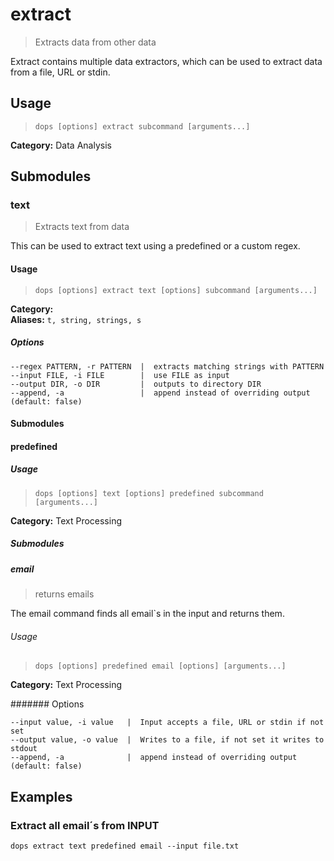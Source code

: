 # extract

> Extracts data from other data

Extract contains multiple data extractors, which can be used to extract data from a file, URL or stdin.

## Usage

> `dops [options] extract subcommand [arguments...]`

**Category:** Data Analysis  
## Submodules

### text

> Extracts text from data

This can be used to extract text using a predefined or a custom regex.

#### Usage

> `dops [options] extract text [options] subcommand [arguments...]`

**Category:**   
**Aliases:** `t, string, strings, s`  

##### Options
```flags
--regex PATTERN, -r PATTERN  |  extracts matching strings with PATTERN  
--input FILE, -i FILE        |  use FILE as input  
--output DIR, -o DIR         |  outputs to directory DIR  
--append, -a                 |  append instead of overriding output (default: false)  
```
#### Submodules

#### predefined

> 



##### Usage

> `dops [options] text [options] predefined subcommand [arguments...]`

**Category:** Text Processing  
##### Submodules

##### email

> returns emails

The email command finds all email`s in the input and returns them.

###### Usage

> `dops [options] predefined email [options] [arguments...]`

**Category:** Text Processing  

####### Options
```flags
--input value, -i value   |  Input accepts a file, URL or stdin if not set  
--output value, -o value  |  Writes to a file, if not set it writes to stdout  
--append, -a              |  append instead of overriding output (default: false)  
```
## Examples

### Extract all email´s from INPUT

```command
dops extract text predefined email --input file.txt
```

